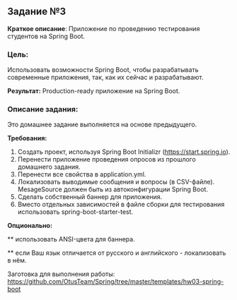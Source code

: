 ## Задание №3

__Краткое описание__: Приложение по проведению тестирования студентов на Spring Boot.

### Цель:
Использовать возможности Spring Boot, чтобы разрабатывать современные приложения, так, как их сейчас и разрабатывают.

__Результат:__  Production-ready приложение на Spring Boot.

### Описание задания:

Это домашнее задание выполняется на основе предыдущего.

__Требования:__

1. Создать проект, используя Spring Boot Initializr (https://start.spring.io).  
2. Перенести приложение проведения опросов из прошлого домашнего задания.
3. Перенести все свойства в application.yml.
4. Локализовать выводимые сообщения и вопросы (в CSV-файле). MesageSource должен быть из автоконфигурации Spring Boot.
5. Сделать собственный баннер для приложения.  
6. Вместо отдельных зависимостей в файле сборки для тестирования использовать spring-boot-starter-test.  

__Опционально:__

** использовать ANSI-цвета для баннера.

** если Ваш язык отличается от русского и английского - локализовать в нём.

Заготовка для выполнения работы: https://github.com/OtusTeam/Spring/tree/master/templates/hw03-spring-boot